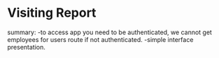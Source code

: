 # Visiting Report
 
summary:
-to access app you need to be authenticated, we cannot get employees for users route if not authenticated.
-simple interface presentation.
